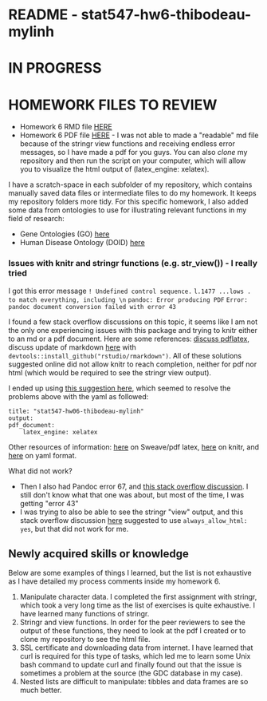 # README - stat547-hw6-thibodeau-mylinh

# IN PROGRESS

# HOMEWORK FILES TO REVIEW

* Homework 6 RMD file [HERE](https://github.com/mylinhthibodeau/STAT545-HW-thibodeau-mylinh/blob/master/stat547-hw6-thibodeau-mylinh/stat547-hw06-thibodeau-mylinh.Rmd)
* Homework 6 PDF file [HERE](https://github.com/mylinhthibodeau/STAT545-HW-thibodeau-mylinh/blob/master/stat547-hw6-thibodeau-mylinh/stat547-hw06-thibodeau-mylinh.pdf) - I was not able to made a "readable" md file because of the stringr view functions and receiving endless error messages, so I have made a pdf for you guys. You can also *clone* my repository and then run the script on your computer, which will allow you to visualize the html output of (latex_engine: xelatex). 

I have a scratch-space in each subfolder of my repository, which contains manually saved data files or intermediate files to do my homework. It keeps my repository folders more tidy. For this specific homework, I also added some data from ontologies to use for illustrating relevant functions in my field of research:

* Gene Ontologies (GO) [here](https://github.com/mylinhthibodeau/STAT545-HW-thibodeau-mylinh/tree/master/stat547-hw6-thibodeau-mylinh/GO)
* Human Disease Ontology (DOID) [here](https://github.com/mylinhthibodeau/STAT545-HW-thibodeau-mylinh/tree/master/stat547-hw6-thibodeau-mylinh/HumanDiseaseOntology_git)


### Issues with knitr and stringr functions (e.g. str_view()) - I really tried

I got this error message
`! Undefined control sequence.`
`l.1477 ...lows . to match everything, including \n`
`pandoc: Error producing PDF`
`Error: pandoc document conversion failed with error 43`

I found a few stack overflow discussions on this topic, it seems like I am not the only one experiencing issues with this package and trying to knitr either to an md or a pdf document. Here are some references: [discuss pdflatex](https://stackoverflow.com/questions/25856362/pandoc-document-conversion-failed-with-error-43-pdflatex-the-memory-dump-file), discuss update of markdown [here](http://rmarkdown.rstudio.com/tufte_handout_format.html#comment-1582377678) with `devtools::install_github("rstudio/rmarkdown")`. All of these solutions suggested online did not allow knitr to reach completion, neither for pdf nor html (which would be required to see the stringr view output). 

I ended up using [this suggestion here](https://stackoverflow.com/questions/25856362/pandoc-document-conversion-failed-with-error-43-pdflatex-the-memory-dump-file), which seemed to resolve the problems above with the yaml as followed:
```
title: "stat547-hw06-thibodeau-mylinh"
output:  
pdf_document: 
    latex_engine: xelatex
```

Other resources of information: [here](https://support.rstudio.com/hc/en-us/articles/200532247) on Sweave/pdf latex, [here](https://support.rstudio.com/hc/en-us/articles/200552056-Using-Sweave-and-knitr) on knitr, and [here](http://rmarkdown.rstudio.com/pdf_document_format.html) on yaml format.

What did not work?

* Then I also had Pandoc error 67, and [this stack overflow discussion](https://stackoverflow.com/questions/41284863/pandoc-document-conversion-failed-with-error-67). I still don't know what that one was about, but most of the time, I was getting "error 43"
* I was trying to also be able to see the stringr "view" output, and this stack overflow discussion [here](https://stackoverflow.com/questions/43440383/include-viewer-output-in-pdf) suggested to use `always_allow_html: yes`, but that did not work for me.

## Newly acquired skills or knowledge

Below are some examples of things I learned, but the list is not exhaustive as I have detailed my process comments inside my homework 6.

1. Manipulate character data. I completed the first assignment with stringr, which took a very long time as the list of exercises is quite exhaustive. I have learned many functions of stringr.
2. Stringr and view functions. In order for the peer reviewers to see the output of these functions, they need to look at the pdf I created or to clone my repository to see the html file.
3. SSL certificate and downloading data from internet. I have learned that curl is required for this type of tasks, which led me to learn some Unix bash command to update curl and finally found out that the issue is sometimes a problem at the source (the GDC database in my case).
4. Nested lists are difficult to manipulate: tibbles and data frames are so much better.

